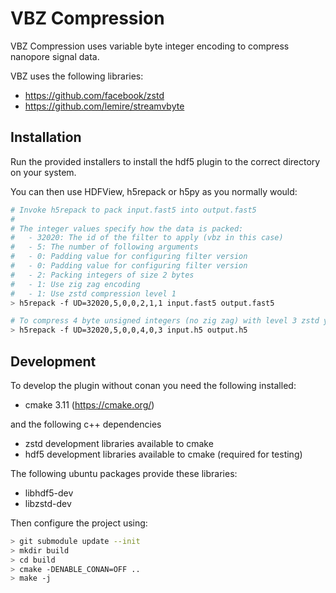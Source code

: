 VBZ Compression
===============

VBZ Compression uses variable byte integer encoding to compress nanopore signal data.

VBZ uses the following libraries:
  - https://github.com/facebook/zstd
  - https://github.com/lemire/streamvbyte

Installation
------------

Run the provided installers to install the hdf5 plugin to the correct directory on your system.

You can then use HDFView, h5repack or h5py as you normally would:

```bash
# Invoke h5repack to pack input.fast5 into output.fast5
#
# The integer values specify how the data is packed:
#   - 32020: The id of the filter to apply (vbz in this case)
#   - 5: The number of following arguments
#   - 0: Padding value for configuring filter version
#   - 0: Padding value for configuring filter version
#   - 2: Packing integers of size 2 bytes
#   - 1: Use zig zag encoding
#   - 1: Use zstd compression level 1
> h5repack -f UD=32020,5,0,0,2,1,1 input.fast5 output.fast5

# To compress 4 byte unsigned integers (no zig zag) with level 3 zstd you could use:
> h5repack -f UD=32020,5,0,0,4,0,3 input.h5 output.h5
```


Development
-----------

To develop the plugin without conan you need the following installed:

- cmake 3.11 (https://cmake.org/)

and the following c++ dependencies

- zstd development libraries available to cmake
- hdf5 development libraries available to cmake (required for testing)

The following ubuntu packages provide these libraries:
  - libhdf5-dev
  - libzstd-dev

Then configure the project using:
```bash
> git submodule update --init
> mkdir build
> cd build
> cmake -DENABLE_CONAN=OFF ..
> make -j
```